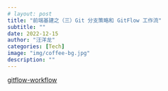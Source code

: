 ```yaml
---
# layout: post
title: "前端基建之（三）Git 分支策略和 GitFlow 工作流"
subtitle: ""
date: 2022-12-15
author: "汪洋龙"
categories: [Tech]
image: "img/coffee-bg.jpg"
description: ""
---
```


[gitflow-workflow](https://www.atlassian.com/git/tutorials/comparing-workflows/gitflow-workflow)
